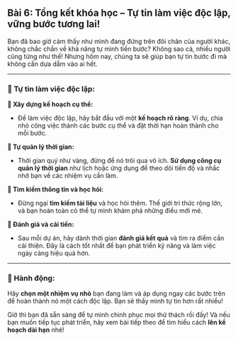 ## Bài 6: Tổng kết khóa học – Tự tin làm việc độc lập, vững bước tương lai!

Bạn đã bao giờ cảm thấy như mình đang đứng trên đôi chân của người khác, không chắc chắn về khả năng tự mình tiến bước? Không sao cả, nhiều người cũng từng như thế! Nhưng hôm nay, chúng ta sẽ giúp bạn tự tin bước đi mà không cần dựa dẫm vào ai hết.

---

### 📌 Tự tin làm việc độc lập:

**🔹 Xây dựng kế hoạch cụ thể:**
- Để làm việc độc lập, hãy bắt đầu với một **kế hoạch rõ ràng**. Ví dụ, chia nhỏ công việc thành các bước cụ thể và đặt thời hạn hoàn thành cho mỗi bước. 

**🔹 Tự quản lý thời gian:**
- Thời gian quý như vàng, đừng để nó trôi qua vô ích. **Sử dụng công cụ quản lý thời gian** như lịch hoặc ứng dụng để theo dõi tiến độ và nhắc nhở bạn về các nhiệm vụ cần làm.

**🔹 Tìm kiếm thông tin và học hỏi:**
- Đừng ngại **tìm kiếm tài liệu** và học hỏi thêm. Thế giới tri thức rộng lớn, và bạn hoàn toàn có thể tự mình khám phá những điều mới mẻ.

**🔹 Đánh giá và cải tiến:**
- Sau mỗi dự án, hãy dành thời gian **đánh giá kết quả** và tìm ra điểm cần cải thiện. Đây là cách tốt nhất để bạn phát triển kỹ năng và làm việc ngày càng hiệu quả hơn.

---

### 🚀 Hành động:

Hãy **chọn một nhiệm vụ nhỏ** bạn đang làm và áp dụng ngay các bước trên để hoàn thành nó một cách độc lập. Bạn sẽ thấy mình tự tin hơn rất nhiều!

Giờ thì bạn đã sẵn sàng để tự mình chinh phục mọi thử thách rồi đấy! Và nếu bạn muốn tiếp tục phát triển, hãy xem bài tiếp theo để tìm hiểu cách **lên kế hoạch dài hạn** nhé!